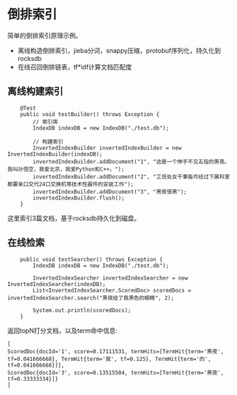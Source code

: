 # 倒排索引

简单的倒排索引原理示例。

* 离线构造倒排索引，jieba分词，snappy压缩，protobuf序列化，持久化到rocksdb
* 在线召回倒排链表，tf*idf计算文档匹配度

## 离线构建索引

```
    @Test
    public void testBuilder() throws Exception {
        // 索引库
        IndexDB indexDB = new IndexDB("./test.db");

        // 构建索引
        InvertedIndexBuilder invertedIndexBuilder = new InvertedIndexBuilder(indexDB);
        invertedIndexBuilder.addDocument("1", "这是一个伸手不见五指的黑夜。我叫孙悟空，我爱北京，我爱Python和C++。");
        invertedIndexBuilder.addDocument("2", "工信处女干事每月经过下属科室都要亲口交代24口交换机等技术性器件的安装工作");
        invertedIndexBuilder.addDocument("3", "黑夜很黑");
        invertedIndexBuilder.flush();
    }
```

这里索引3篇文档，基于rocksdb持久化到磁盘。

## 在线检索

```
    public void testSearcher() throws Exception {
        IndexDB indexDB = new IndexDB("./test.db");

        InvertedIndexSearcher invertedIndexSearcher = new InvertedIndexSearcher(indexDB);
        List<InvertedIndexSearcher.ScoredDoc> scoredDocs = invertedIndexSearcher.search("黑夜给了我黑色的眼睛", 2);

        System.out.println(scoredDocs);
    }
```

返回topN打分文档，以及term命中信息:
```
[
ScoredDoc{docId='1', score=0.17111531, termHits=[TermHit{term='黑夜', tf=0.041666668}, TermHit{term='我', tf=0.125}, TermHit{term='的', tf=0.041666668}]}, 
ScoredDoc{docId='3', score=0.13515504, termHits=[TermHit{term='黑夜', tf=0.33333334}]}
]
```